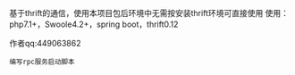 基于thrift的通信，使用本项目包后环境中无需按安装thrift环境可直接使用
使用：php7.1+，Swoole4.2+，spring boot，thrift0.12

作者qq:449063862

    编写rpc服务启动脚本
    